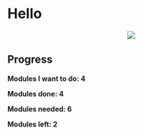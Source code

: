 <p align="center">
  <h1>Hello</h1> </p>

<p align="center">
  <img src="https://i.pinimg.com/736x/4c/12/96/4c12968f8b216a2a87425c7f81248176.jpg">
</p>

<h2>Progress</h2>

<b>Modules I want to do: 4<b/>
  
<b>Modules done: 4</b>

<b>Modules needed: 6<b/>

<b>Modules left: 2<b/>
